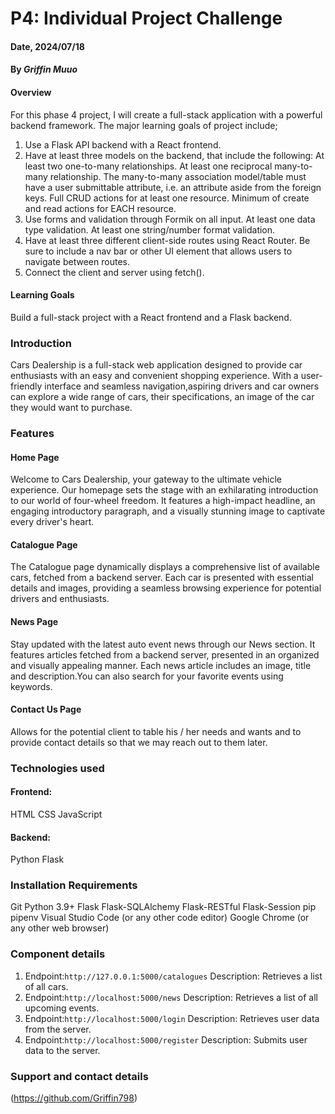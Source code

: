 # P4: Individual Project Challenge
#### Date, 2024/07/18
#### By *Griffin Muuo*


#### Overview 
For this phase 4 project, I will create a full-stack application with a powerful backend framework. The major learning goals of project include;

1. Use a Flask API backend with a React frontend.
2. Have at least three models on the backend, that include the following:
    At least two one-to-many relationships.
    At least one reciprocal many-to-many relationship.
    The many-to-many association model/table must have a user submittable attribute, i.e. an attribute aside from the foreign keys.
    Full CRUD actions for at least one resource.
    Minimum of create and read actions for EACH resource.
3. Use forms and validation through Formik on all input.
    At least one data type validation.
    At least one string/number format validation.
4. Have at least three different client-side routes using React Router. Be sure to include a nav bar or other UI element that allows users to navigate between routes.
5. Connect the client and server using fetch().
 
#### Learning Goals
Build a full-stack project with a React frontend and a Flask backend.

### Introduction
Cars Dealership is a full-stack web application designed to provide car enthusiasts with an easy and convenient shopping experience. With a user-friendly interface and seamless navigation,aspiring drivers and car owners can explore a wide range of cars, their specifications, an image of the car they would want to purchase.

### Features
#### Home Page
Welcome to Cars Dealership, your gateway to the ultimate vehicle experience. Our homepage sets the stage with an exhilarating introduction to our world of four-wheel freedom. It features a high-impact headline, an engaging introductory paragraph, and a visually stunning image to captivate every driver's heart. 

#### Catalogue Page
The Catalogue page dynamically displays a comprehensive list of available cars, fetched from a backend server. Each car is presented with essential details and images, providing a seamless browsing experience for potential drivers and enthusiasts.

#### News Page
Stay updated with the latest auto event news through our News section. It features articles fetched from a backend server, presented in an organized and visually appealing manner. Each news article includes an image, title and description.You can also search for your favorite events using keywords.

#### Contact Us Page
Allows for the potential client to table his / her needs and wants and to provide contact details so that we may reach out to them later.


### Technologies used
#### Frontend:
HTML
CSS
JavaScript

#### Backend:
Python
Flask

### Installation Requirements
Git
Python 3.9+
Flask
Flask-SQLAlchemy
Flask-RESTful
Flask-Session
pip
pipenv
Visual Studio Code (or any other code editor)
Google Chrome (or any other web browser)

### Component details
1. Endpoint:`http://127.0.0.1:5000/catalogues` Description: Retrieves a list of all cars.
2. Endpoint:`http://localhost:5000/news` Description: Retrieves a list of all upcoming events.
3. Endpoint:`http://localhost:5000/login` Description: Retrieves user data from the server.
4. Endpoint:`http://localhost:5000/register` Description: Submits user data to the server.

### Support and contact details
(https://github.com/Griffin798)
